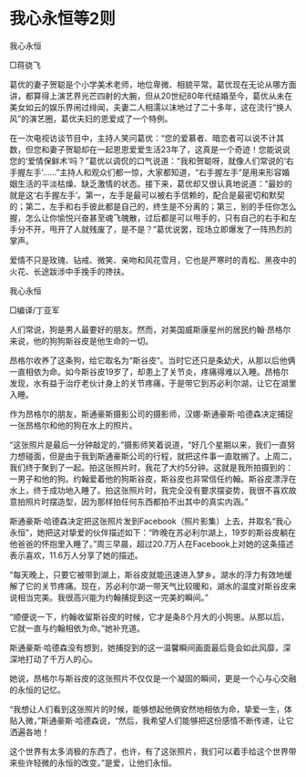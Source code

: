 # 我心永恒等2则

我心永恒

□蒋骁飞

葛优的妻子贺聪是个小学美术老师，地位卑微、相貌平常。葛优现在无论从哪方面讲，都算得上演艺界光芒四射的大腕，但从20世纪80年代结婚至今，葛优从未在美女如云的娱乐界闹过绯闻，夫妻二人相濡以沫地过了二十多年，这在流行“换人风”的演艺圈，葛优夫妇的恩爱成了一个特例。

在一次电视访谈节目中，主持人笑问葛优：“您的爱慕者、暗恋者可以说不计其数，但您和妻子贺聪却在一起恩恩爱爱生活23年了，这真是一个奇迹！您能说说您的‘爱情保鲜术’吗？”葛优以调侃的口气说道：“我和贺聪呀，就像人们常说的‘右手握左手’……”主持人和观众们都一惊，大家都知道，“右手握左手”是用来形容婚姻生活的平淡枯燥、缺乏激情的状态。接下来，葛优却又很认真地说道：“最妙的就是这‘右手握左手’。第一，左手是最可以被右手信赖的，配合是最密切和默契的；第二，左手和右手彼此都是自己的，终生是不分离的；第三，别的手任你怎么握，怎么让你愉悦兴奋甚至魂飞魄散，过后都是可以甩手的，只有自己的右手和左手分不开，甩开了人就残废了，是不是？”葛优说罢，现场立即爆发了一阵热烈的掌声。

爱情不只是玫瑰、钻戒、微笑、亲吻和风花雪月，它也是严寒时的青松、黑夜中的火花、长途跋涉中手挽手的搀扶。

我心永恒

□编译/丁亚军

人们常说，狗是男人最要好的朋友。然而，对美国威斯康星州的居民约翰·昂格尔来说，他的狗狗斯谷皮是他生命的一切。

昂格尔收养了这条狗，给它取名为“斯谷皮”。当时它还只是条幼犬，从那以后他俩一直相依为命。如今斯谷皮19岁了，却患上了关节炎，疼痛得难以入睡。昂格尔发现，水有益于治疗老伙计身上的关节疼痛，于是带它到苏必利尔湖，让它在湖里入睡。

作为昂格尔的朋友，斯通豪斯摄影公司的摄影师，汉娜·斯通豪斯·哈德森决定捕捉一张昂格尔和他的狗在水上的照片。

“这张照片是最后一分钟敲定的，”摄影师笑着说道，“好几个星期以来，我们一直努力想碰面，但是由于我到斯通豪斯公司的行程，就把这件事一直耽搁了。上周二，我们终于聚到了一起。拍这张照片时，我花了大约5分钟。这就是我所拍摄到的：一男子和他的狗。约翰爱着他的狗斯谷皮，斯谷皮也非常信任约翰。斯谷皮漂浮在水上，终于成功地入睡了。拍这张照片时，我完全没有要求摆姿势，我很不喜欢故意拍照片时摆造型，因为那样拍任何东西都拍不出其中的真实内涵。”

斯通豪斯·哈德森决定把这张照片发到Facebook（照片影集）上去，并取名“我心永恒”，她把这对挚爱的伙伴描述如下：“昨晚在苏必利尔湖上，19岁的斯谷皮躺在他爸爸的怀抱里入睡了。”周三早晨，超过20.7万人在Facebook上对她的这条描述表示喜欢，11.6万人分享了她的描述。

“每天晚上，只要它被带到湖上，斯谷皮就能迅速进入梦乡。湖水的浮力有效地缓解了它的关节疼痛。现在，苏必利尔湖一带天气比较暖和，湖水的温度对斯谷皮来说相当完美。我很高兴能为约翰捕捉到这一完美的瞬间。”

“顺便说一下，约翰收留斯谷皮的时候，它才是条8个月大的小狗崽。从那以后，它就一直与约翰相依为命。”她补充道。

斯通豪斯·哈德森没有想到，她捕捉到的这一温馨瞬间画面最后竟会如此风靡，深深地打动了千万人的心。

她说，昂格尔与斯谷皮的这张照片不仅仅是一个凝固的瞬间，更是一个心与心交融的永恒的记忆。

“我想让人们看到这张照片的时候，能够想起他俩安然地相依为命，挚爱一生，体贴入微，”斯通豪斯·哈德森说，“然后，我希望人们能够把这份感情不断传递，让它洒遍各地！

这个世界有太多消极的东西了，也许，有了这张照片，我们可以着手给这个世界带来些许轻微的永恒的改变。”是爱，让他们永恒。
